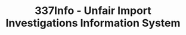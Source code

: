 ---
layout: default
bigquery: https://console.cloud.google.com/bigquery?p=patents-public-data&d=usitc_investigations&page=dataset&project=sheets-management-319211
citation: US International Trade Commission 337Info Unfair Import Investigations Information
  System
contributors: US International Trade Comission
cost: None
description: US International Trade Commission 337Info Unfair Import Investigations
  Information System contains data on investigations done under Section 337. Section
  337 declares the infringement of certain statutory intellectual property rights
  and other forms of unfair competition in import trade to be unlawful practices.
  Most Section 337 investigations involve allegations of patent or registered trademark
  infringement.
documentation: FAQ and tutorial available on the site
last_edit: 04/11/2022, 11:53:43
location: https://pubapps2.usitc.gov/337external/
maintained_by: US International Trade Comission
schema_fields:
- id
- invUnfairAct
- ouiiParticipation
- currentActiveALJ
- endDateMarkmanHearing
- patentNumber
- targetDate
- docketNo
- teoReliefGranted
- investigationTermDate
- internalRemand
- ouiiAttorney
- patentNumbers
- dateCreated
- lastUpdated
- investigationNo
- teoProceedingInvolved
- teoIdDueDate
- actualStartDateEvidHear
- investigationType
- finalIdOnViolationIssue
- title
- currentStatus
- startDateMarkmanHearing
- publication_number
- complainant
- dateComplaintFiled
- aljAssigned
- teoIdIssueDate
- gcAttorney
- scheduledStartDateEvidHear
- markmanHearing
- finalDetViolation
- cafcAppeals
- trademarkNumbers
- finalDetNoViolation
- copyrightNumbers
- respondent
- issueDateOtherNonFinal
- htsNumbers
- finalIdOnViolationDue
- scheduledEndDateEvidHear
- dateOfPublicationFrNotice
- actualEndDateEvidHear
shortname: unfair_import_investigations
tags:
- import
- legal
- trade
timeframe: 2008-2021 (prior to 2008 downloadable as a JSON file)
title: 337Info - Unfair Import Investigations Information System
uuid: 2721f5ec-e599-4890-9265-9706719fc71e
---